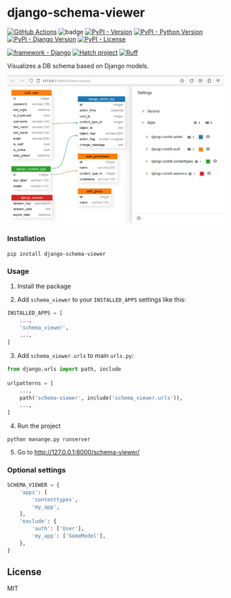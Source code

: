 # django-schema-viewer

[![GitHub Actions](https://github.com/pikhovkin/django-schema-viewer/actions/workflows/tests.yaml/badge.svg)](https://github.com/pikhovkin/django-schema-viewer/actions)
![badge](https://img.shields.io/endpoint?url=https://gist.githubusercontent.com/pikhovkin/dc6f561d32b4e4e6d6f05bfd59c4ffaf/raw/covbadge.json)
[![PyPI - Version](https://img.shields.io/pypi/v/django-schema-viewer.svg)](https://pypi.org/project/django-schema-viewer)
[![PyPI - Python Version](https://img.shields.io/pypi/pyversions/django-schema-viewer.svg)](https://pypi.org/project/django-schema-viewer)
[![PyPI - Django Version](https://img.shields.io/pypi/djversions/django-schema-viewer.svg)](https://pypi.org/project/django-schema-viewer)
[![PyPI - License](https://img.shields.io/pypi/l/django-schema-viewer.svg)](./LICENSE)

[![framework - Django](https://img.shields.io/badge/framework-Django-0C3C26.svg)](https://www.djangoproject.com/)
[![Hatch project](https://img.shields.io/badge/%F0%9F%A5%9A-Hatch-4051b5.svg)](https://github.com/pypa/hatch)
[![Ruff](https://img.shields.io/endpoint?url=https://raw.githubusercontent.com/astral-sh/ruff/main/assets/badge/v2.json)](https://github.com/astral-sh/ruff)

Visualizes a DB schema based on Django models.

[![django-schema-viewer demo](docs/screenview.png "Click to see demo")](https://django-schema-viewer.up.railway.app/schema-viewer/)

### Installation

```console
pip install django-schema-viewer
```

### Usage

1. Install the package

2. Add `schema_viewer` to your `INSTALLED_APPS` settings like this:

```python
INSTALLED_APPS = [
    ...,
    'schema_viewer',
    ...,
]
```

3. Add `schema_viewer.urls` to main `urls.py`:

```python
from django.urls import path, include

urlpatterns = [
    ...,
    path('schema-viewer', include('schema_viewer.urls')),
    ...,
]
```

4. Run the project

```console
python manange.py runserver
```

5. Go to http://127.0.0.1:8000/schema-viewer/

### Optional settings

```python
SCHEMA_VIEWER = {
    'apps': [
        'contenttypes',
        'my_app',
    ],
    'exclude': {
        'auth': ['User'],
        'my_app': ['SomeModel'],
    },
}
```

## License

MIT
